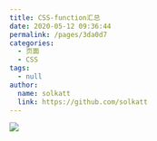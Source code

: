 ```yaml
---
title: CSS-function汇总
date: 2020-05-12 09:36:44
permalink: /pages/3da0d7
categories:
  - 页面
  - CSS
tags:
  - null
author:
  name: solkatt
  link: https://github.com/solkatt
---
```

![](https://cdn.staticaly.com/gh/solkatt/image_store/blog/20200512161232.jpg)
